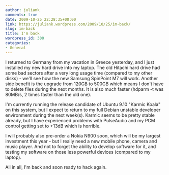 ```yaml
---
author: juliank
comments: true
date: 2009-10-25 22:28:35+00:00
link: https://juliank.wordpress.com/2009/10/25/im-back/
slug: im-back
title: I'm back
wordpress_id: 300
categories:
- General
---
```


I returned to Germany from my vacation in Greece yesterday, and I just installed my new hard drive into my laptop. The old Hitachi hard drive had some bad sectors after a very long usage time (compared to my other disks) - we'll see how the new Samsung SpinPoint M7 will work. Another side benefit is the upgrade from 120GB to 500GB which means I don't have to delete files during the next months. It is also much faster (hdparm -t was 80MB/s, 2 times faster than the old one).

I'm currently running the release candidate of Ubuntu 9.10 "Karmic Koala" on this system, but I expect to return to my full Debian unstable developer environment during the next week(s). Karmic seems to be pretty stable already, but I have experienced problems with PulseAudio and my PCM control getting set to +13dB which is horrible.

I will probably also pre-order a Nokia N900 soon, which will be my largest investment this year - but I really need a new mobile phone, camera and music player. And not to forget the ability to develop software for it, and testing my software on those less powerful devices (compared to my laptop).

All in all, I'm back and soon ready to hack again.
